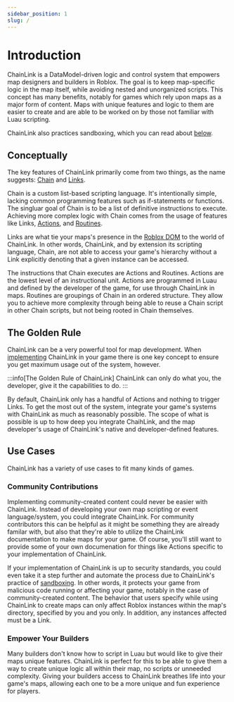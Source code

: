 ```yaml
---
sidebar_position: 1
slug: /
---
```


# Introduction

ChainLink is a DataModel-driven logic and control system that empowers map designers and builders in Roblox. The goal is to keep map-specific logic in the map itself, while avoiding nested and unorganized scripts. This concept has many benefits, notably for games which rely upon maps as a major form of content. Maps with unique features and logic to them are easier to create and are able to be worked on by those not familiar with Luau scripting.

ChainLink also practices sandboxing, which you can read about [below](#community-contributions).

## Conceptually

The key features of ChainLink primarily come from two things, as the name suggests: [Chain](docs/concepts/chain) and [Links](docs/concepts/links).

Chain is a custom list-based scripting language. It's intentionally simple, lacking common programming features such as if-statements or functions. The singluar goal of Chain is to be a list of definitive instructions to execute. Achieving more complex logic with Chain comes from the usage of features like Links, [Actions](docs/concepts/actions), and [Routines](docs/concepts/routines).

Links are what tie your maps's presence in the [Roblox DOM](https://create.roblox.com/docs/reference/engine/classes/DataModel) to the world of ChainLink. In other words, ChainLink, and by extension its scripting language, Chain, are not able to access your game's hierarchy without a Link explicitly denoting that a given instance can be accessed.

The instructions that Chain executes are Actions and Routines. Actions are the lowest level of an instructional unit. Actions are programmed in Luau and defined by the developer of the game, for use through ChainLink in maps. Routines are groupings of Chain in an ordered structure. They allow you to achieve more complexity through being able to reuse a Chain script in other Chain scripts, but not being rooted in Chain themselves.

## The Golden Rule

ChainLink can be a very powerful tool for map development. When [implementing](docs/implementation/practices) ChainLink in your game there is one key concept to ensure you get maximum usage out of the system, however.

:::info[The Golden Rule of ChainLink]
ChainLink can only do what you, the developer, give it the capabilities to do.
:::

By default, ChainLink only has a handful of Actions and nothing to trigger Links. To get the most out of the system, integrate your game's systems with ChainLink as much as reasonably possible. The scope of what is possible is up to how deep you integrate ChaihLink, and the map developer's usage of ChainLink's native and developer-defined features.

## Use Cases

ChainLink has a variety of use cases to fit many kinds of games.

### Community Contributions

Implementing community-created content could never be easier with ChainLink. Instead of developing your own map scripting or event language/system, you could integrate ChainLink. For community contributors this can be helpful as it might be something they are already familar with, but also that they're able to utilize the ChainLink documentation to make maps for your game. Of course, you'll still want to provide some of your own documenation for things like Actions specific to your implementation of ChainLink.

If your implementation of ChainLink is up to security standards, you could even take it a step further and automate the process due to ChainLink's practice of [sandboxing](https://en.wikipedia.org/wiki/Sandbox_(computer_security)). In other words, it protects your game from malicious code running or affecting your game, notably in the case of community-created content. The behavior that users specify while using ChainLink to create maps can only affect Roblox instances within the map's directory, specified by you and you only. In addition, any instances affected must be a Link.

### Empower Your Builders

Many builders don't know how to script in Luau but would like to give their maps unique features. ChainLink is perfect for this to be able to give them a way to create unique logic all within their map, no scripts or unneeded complexity. Giving your builders access to ChainLink breathes life into your game's maps, allowing each one to be a more unique and fun experience for players.
